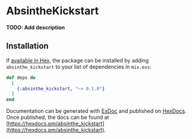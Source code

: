 # AbsintheKickstart

**TODO: Add description**

## Installation

If [available in Hex](https://hex.pm/docs/publish), the package can be installed
by adding `absinthe_kickstart` to your list of dependencies in `mix.exs`:

```elixir
def deps do
  [
    {:absinthe_kickstart, "~> 0.1.0"}
  ]
end
```

Documentation can be generated with [ExDoc](https://github.com/elixir-lang/ex_doc)
and published on [HexDocs](https://hexdocs.pm). Once published, the docs can
be found at [https://hexdocs.pm/absinthe_kickstart](https://hexdocs.pm/absinthe_kickstart).

